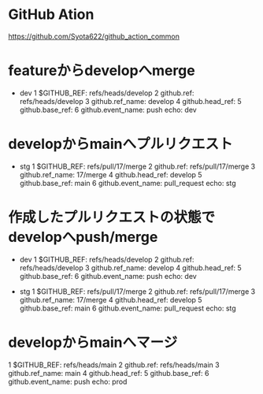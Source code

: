 # GitHub Ation
https://github.com/Syota622/github_action_common

# featureからdevelopへmerge
- dev
1 $GITHUB_REF: refs/heads/develop
2 github.ref: refs/heads/develop
3 github.ref_name: develop
4 github.head_ref:
5 github.base_ref:
6 github.event_name: push
echo: dev

# developからmainへプルリクエスト
- stg
1 $GITHUB_REF: refs/pull/17/merge
2 github.ref: refs/pull/17/merge
3 github.ref_name: 17/merge
4 github.head_ref: develop
5 github.base_ref: main
6 github.event_name: pull_request
echo: stg

# 作成したプルリクエストの状態でdevelopへpush/merge
- dev
1 $GITHUB_REF: refs/heads/develop
2 github.ref: refs/heads/develop
3 github.ref_name: develop
4 github.head_ref:
5 github.base_ref:
6 github.event_name: push
echo: dev

- stg
1 $GITHUB_REF: refs/pull/17/merge
2 github.ref: refs/pull/17/merge
3 github.ref_name: 17/merge
4 github.head_ref: develop
5 github.base_ref: main
6 github.event_name: pull_request
echo: stg

# developからmainへマージ
1 $GITHUB_REF: refs/heads/main
2 github.ref: refs/heads/main
3 github.ref_name: main
4 github.head_ref:
5 github.base_ref:
6 github.event_name: push
echo: prod
